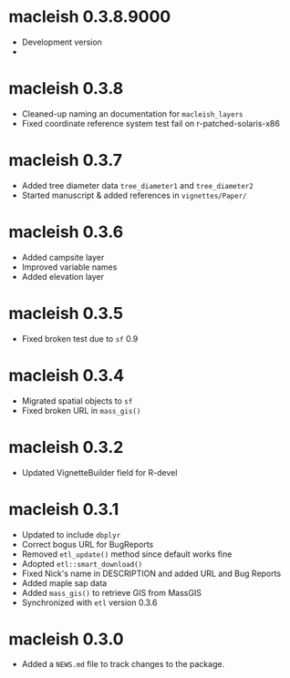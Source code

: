 # macleish 0.3.8.9000

* Development version
* 


# macleish 0.3.8

* Cleaned-up naming an documentation for `macleish_layers`
* Fixed coordinate reference system test fail on r-patched-solaris-x86

# macleish 0.3.7

* Added tree diameter data `tree_diameter1` and `tree_diameter2` 
* Started manuscript & added references in `vignettes/Paper/`

# macleish 0.3.6

* Added campsite layer
* Improved variable names
* Added elevation layer

# macleish 0.3.5

* Fixed broken test due to `sf` 0.9

# macleish 0.3.4

* Migrated spatial objects to `sf`
* Fixed broken URL in `mass_gis()`

# macleish 0.3.2

* Updated VignetteBuilder field for R-devel

# macleish 0.3.1

* Updated to include `dbplyr`
* Correct bogus URL for BugReports
* Removed `etl_update()` method since default works fine
* Adopted `etl::smart_download()`
* Fixed Nick's name in DESCRIPTION and added URL and Bug Reports
* Added maple sap data
* Added `mass_gis()` to retrieve GIS from MassGIS
* Synchronized with `etl` version 0.3.6

# macleish 0.3.0

* Added a `NEWS.md` file to track changes to the package.



